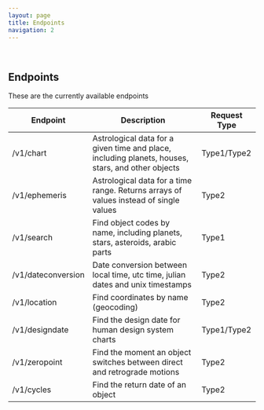 ```yaml
---
layout: page
title: Endpoints
navigation: 2
---
```


<br>

## Endpoints

These are the currently available endpoints

| Endpoint | Description | Request Type
|---|---|------------|
| /v1/chart | Astrological data for a given time and place, including planets, houses, stars, and other objects | Type1/Type2 |
| /v1/ephemeris |  Astrological data for a time range. Returns arrays of values instead of single values | Type2 |
| /v1/search | Find object codes by name, including planets, stars, asteroids, arabic parts | Type1 |
| /v1/dateconversion | Date conversion between local time, utc time, julian dates and unix timestamps | Type2 |
| /v1/location | Find coordinates by name (geocoding) | Type2 |
| /v1/designdate | Find the design date for human design system charts | Type1/Type2 |
| /v1/zeropoint | Find the moment an object switches between direct and retrograde motions | Type2 |
| /v1/cycles | Find the return date of an object | Type2 |

<br><br><br>
